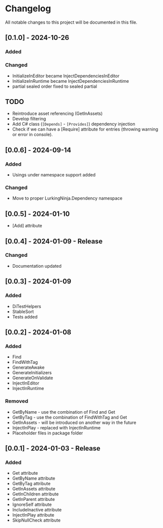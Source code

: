 # Changelog
All notable changes to this project will be documented in this file.

## [0.1.0] - 2024-10-26
### Added
### Changed
- InitializeInEditor became InjectDependenciesInEditor
- InitializeInRuntime became InjectDependenciesInRuntime
- partial sealed order fixed to sealed partial

## TODO
- Reintroduce asset referencing (GetInAssets)
- Develop filtering
- Add C# class (```[Depends]``` - ```[Provides]```) dependency injection
- Check if we can have a [Require] attribute for entries (throwing warning or error in console).

## [0.0.6] - 2024-09-14
### Added
- Usings under namespace support added
### Changed
- Move to proper LurkingNinja.Dependency namespace

## [0.0.5] - 2024-01-10
- [Add] attribute

## [0.0.4] - 2024-01-09 - Release
### Changed
- Documentation updated

## [0.0.3] - 2024-01-09
### Added
- DiTestHelpers 
- StableSort
- Tests added

## [0.0.2] - 2024-01-08
### Added
- Find
- FindWithTag
- GenerateAwake
- GenerateInitializers
- GenerateOnValidate
- InjectInEditor
- InjectInRuntime
### Removed
- GetByName - use the combination of Find and Get
- GetByTag - use the combination of FindWithTag and Get
- GetInAssets - will be introduced on another way in the future
- InjectInPlay - replaced with InjectInRuntime
- Placeholder files in package folder

## [0.0.1] - 2024-01-03 - Release
### Added
- Get attribute
- GetByName attribute
- GetByTag attribute
- GetInAssets attribute
- GetInChildren attribute
- GetInParent attribute
- IgnoreSelf attribute
- IncludeInactive attribute
- InjectInPlay attribute
- SkipNullCheck attribute